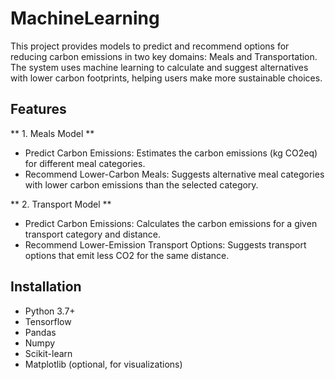 # MachineLearning
This project provides models to predict and recommend options for reducing carbon emissions in two key domains: Meals and Transportation. The system uses machine learning to calculate and suggest alternatives with lower carbon footprints, helping users make more sustainable choices.

## Features
** 1. Meals Model **
* Predict Carbon Emissions: Estimates the carbon emissions (kg CO2eq) for different meal categories.
* Recommend Lower-Carbon Meals: Suggests alternative meal categories with lower carbon emissions than the selected category.

** 2. Transport Model **
* Predict Carbon Emissions: Calculates the carbon emissions for a given transport category and distance.
* Recommend Lower-Emission Transport Options: Suggests transport options that emit less CO2 for the same distance.

## Installation
* Python 3.7+
* Tensorflow
* Pandas
* Numpy
* Scikit-learn
* Matplotlib (optional, for visualizations)
